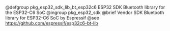 @defgroup pkg_esp32_sdk_lib_bt_esp32c6  ESP32 SDK Bluetooth library for the ESP32-C6 SoC
@ingroup  pkg_esp32_sdk
@brief    Vendor SDK Bluetooth library for ESP32-C6 SoC by Espressif
@see      https://github.com/espressif/esp32c6-bt-lib
